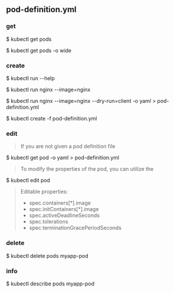 ## pod-definition.yml
### get
$ kubectl get pods

$ kubectl get pods -o wide

### create
$ kubectl run --help

$ kubectl run nginx --image=nginx

$ kubectl run nginx --image=nginx --dry-run=client -o yaml > pod-definition.yml

$ kubectl create -f pod-definition.yml

### edit
>If you are not given a pod definition file

$ kubectl get pod -o yaml > pod-definition.yml

>To modify the properties of the pod, you can utilize the

$ kubectl edit pod 

>Editable properties:
> - spec.containers[*].image
> - spec.initContainers[*].image
> - spec.activeDeadlineSeconds
> - spec.tolerations
> - spec.terminationGracePeriodSeconds



### delete
$ kubectl delete pods myapp-pod

### info
$ kubectl describe pods myapp-pod
